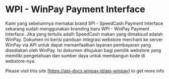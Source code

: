 # WPI - WinPay Payment Interface

Kami yang sebelumnya memakai brand SPI - SpeedCash Payment Interface sekarang sudah menggunakan branding baru WPI - WinPay Payment Interface. Jika yang tertulis adalh SpeedCash makan yang dimaksud adalah WinPay.
Dokumen ini berisi panduan integrasi webstore merchant ke server WinPay via API untuk dapat memanfaatkan layanan pembayaran yang disediakan oleh WinPay. Isi dokumen ditujukan bagi pemilik webstore yang memiliki pengetahuan dan sumber daya untuk membangun kode di webstore-nya.

Please visit this site [https://api-docs.winpay.id/api-winpay] to get more info
